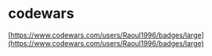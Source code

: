 # codewars
[https://www.codewars.com/users/Raoul1996/badges/large](https://www.codewars.com/users/Raoul1996/badges/large)
